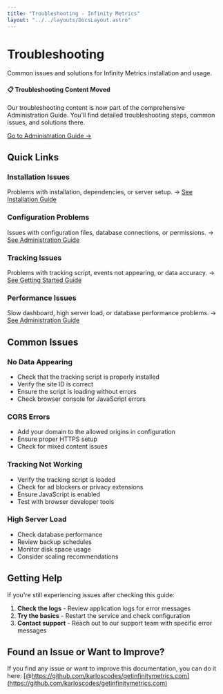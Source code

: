 ```yaml
---
title: "Troubleshooting - Infinity Metrics"
layout: "../../layouts/DocsLayout.astro"
---
```


# Troubleshooting

Common issues and solutions for Infinity Metrics installation and usage.

<div class="note">
<h4>📋 Troubleshooting Content Moved</h4>
<p>Our troubleshooting content is now part of the comprehensive Administration Guide. You'll find detailed troubleshooting steps, common issues, and solutions there.</p>
<p><a href="/docs/administration#troubleshooting">Go to Administration Guide →</a></p>
</div>

## Quick Links

### Installation Issues

Problems with installation, dependencies, or server setup.
→ [See Installation Guide](/docs/installation)

### Configuration Problems

Issues with configuration files, database connections, or permissions.
→ [See Administration Guide](/docs/administration)

### Tracking Issues

Problems with tracking script, events not appearing, or data accuracy.
→ [See Getting Started Guide](/docs/getting-started)

### Performance Issues

Slow dashboard, high server load, or database performance problems.
→ [See Administration Guide](/docs/administration)

## Common Issues

### No Data Appearing

- Check that the tracking script is properly installed
- Verify the site ID is correct
- Ensure the script is loading without errors
- Check browser console for JavaScript errors

### CORS Errors

- Add your domain to the allowed origins in configuration
- Ensure proper HTTPS setup
- Check for mixed content issues

### Tracking Not Working

- Verify the tracking script is loaded
- Check for ad blockers or privacy extensions
- Ensure JavaScript is enabled
- Test with browser developer tools

### High Server Load

- Check database performance
- Review backup schedules
- Monitor disk space usage
- Consider scaling recommendations

## Getting Help

If you're still experiencing issues after checking this guide:

1. **Check the logs** - Review application logs for error messages
2. **Try the basics** - Restart the service and check configuration
3. **Contact support** - Reach out to our support team with specific error messages

## Found an Issue or Want to Improve?

If you find any issue or want to improve this documentation, you can do it here: [@https://github.com/karloscodes/getinfinitymetrics.com](https://github.com/karloscodes/getinfinitymetrics.com)
